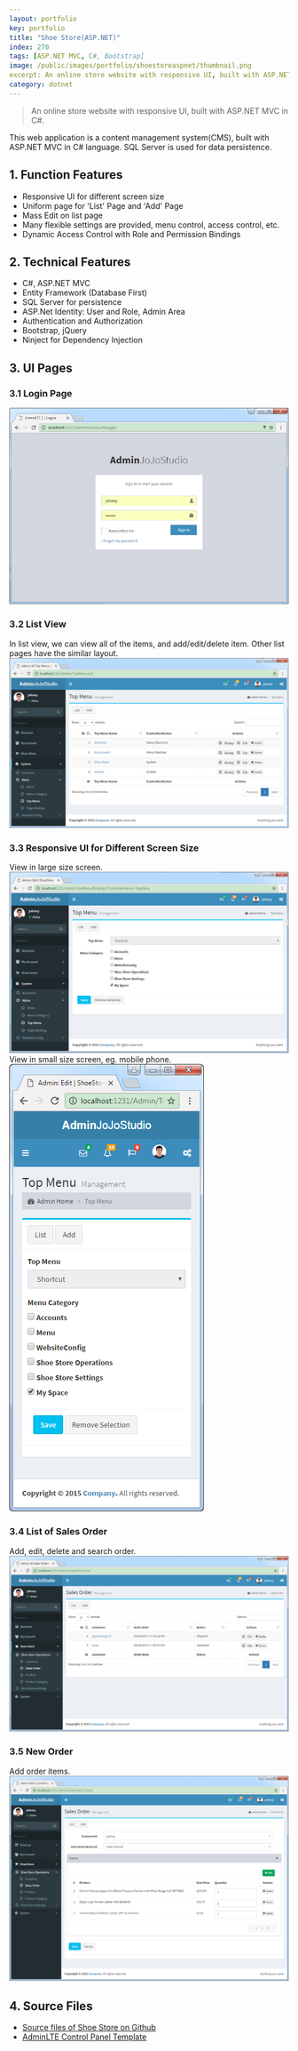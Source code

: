 ```yaml
---
layout: portfolio
key: portfolio
title: "Shoe Store(ASP.NET)"
index: 270
tags: [ASP.NET MVC, C#, Bootstrap]
image: /public/images/portfolio/shoestoreaspnet/thumbnail.png
excerpt: An online store website with responsive UI, built with ASP.NET MVC in C#.
category: dotnet
---
```


> An online store website with responsive UI, built with ASP.NET MVC in C#.

This web application is a content management system(CMS), built with ASP.NET MVC in C# language. SQL Server is used for data persistence.
## 1. Function Features
* Responsive UI for different screen size
* Uniform page for 'List' Page and 'Add' Page
* Mass Edit on list page
* Many flexible settings are provided, menu control, access control, etc.
* Dynamic Access Control with Role and Permission Bindings

## 2. Technical Features
* C\#, ASP.NET MVC
* Entity Framework (Database First)
* SQL Server for persistence
* ASP.Net Identity: User and Role, Admin Area
* Authentication and Authorization
* Bootstrap, jQuery
* Ninject for Dependency Injection

## 3. UI Pages
### 3.1 Login Page  
![image](/public/images/portfolio/shoestoreaspnet/login.png)
### 3.2 List View
In list view, we can view all of the items, and add/edit/delete item. Other list pages have the similar layout.
![image](/public/images/portfolio/shoestoreaspnet/listview.png)
### 3.3 Responsive UI for Different Screen Size
View in large size screen.
![image](/public/images/portfolio/shoestoreaspnet/responsive.png)
View in small size screen, eg. mobile phone.  
![image](/public/images/portfolio/shoestoreaspnet/responsive2.png)
### 3.4 List of Sales Order
Add, edit, delete and search order.
![image](/public/images/portfolio/shoestoreaspnet/orderlist.png)  
### 3.5 New Order
Add order items.
![image](/public/images/portfolio/shoestoreaspnet/addorder.png)  

## 4. Source Files
* [Source files of Shoe Store on Github](https://github.com/jojozhuang/shoe-store-aspnet)
* [AdminLTE Control Panel Template](https://adminlte.io/)
